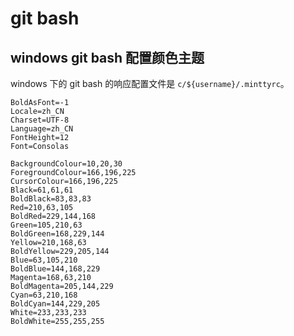 # git bash

## windows git bash 配置颜色主题

windows 下的 git bash 的响应配置文件是 `c/${username}/.minttyrc`。

```t
BoldAsFont=-1
Locale=zh_CN
Charset=UTF-8
Language=zh_CN
FontHeight=12
Font=Consolas

BackgroundColour=10,20,30
ForegroundColour=166,196,225
CursorColour=166,196,225
Black=61,61,61
BoldBlack=83,83,83
Red=210,63,105
BoldRed=229,144,168
Green=105,210,63
BoldGreen=168,229,144
Yellow=210,168,63
BoldYellow=229,205,144
Blue=63,105,210
BoldBlue=144,168,229
Magenta=168,63,210
BoldMagenta=205,144,229
Cyan=63,210,168
BoldCyan=144,229,205
White=233,233,233
BoldWhite=255,255,255
```
